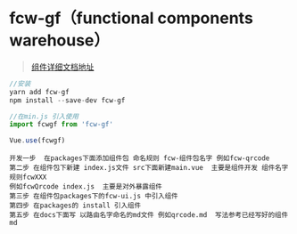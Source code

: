 # fcw-gf（functional components warehouse）


> [组件详细文档地址](http://fcwui.huangguangfa.cn)

``` js
//安装
yarn add fcw-gf
npm install --save-dev fcw-gf

//在min.js 引入使用
import fcwgf from 'fcw-gf'

Vue.use(fcwgf)

```


```
开发一步  在packages下面添加组件包 命名规则 fcw-组件包名字 例如fcw-qrcode
第二步 在组件包下新建 index.js文件 src下面新建main.vue  主要是组件开发 组件名字规则fcwXXX
例如fcwQrcode index.js  主要是对外暴露组件
第三步 在组件包packages下的fcw-ui.js 中引入组件
第四步 在packages的 install 引入组件
第五步 在docs下面写 以路由名字命名的md文件 例如qrcode.md  写法参考已经写好的组件md

```



















